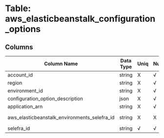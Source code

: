 # Table: aws_elasticbeanstalk_configuration_options

## Columns 

|  Column Name   |  Data Type  | Uniq | Nullable | Description | 
|  ----  | ----  | ----  | ----  | ---- | 
| account_id | string | X | √ |  | 
| region | string | X | √ |  | 
| environment_id | string | X | √ |  | 
| configuration_option_description | json | X | √ |  | 
| application_arn | string | X | √ |  | 
| aws_elasticbeanstalk_environments_selefra_id | string | X | X | fk to aws_elasticbeanstalk_environments.selefra_id | 
| selefra_id | string | √ | √ | random id | 


